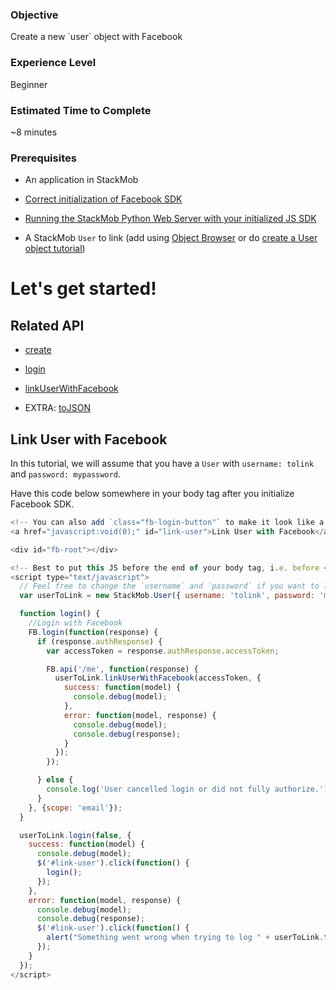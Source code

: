 <h3>Objective</h3>
Create a new `user` object with Facebook

<h3>Experience Level</h3>
Beginner

<h3>Estimated Time to Complete</h3>
~8 minutes

<h3>Prerequisites</h3>

* An application in StackMob

* <a href="https://developer.stackmob.com/tutorials/js/Setting-Up-Facebook" target="_blank">Correct initialization of Facebook SDK</a>

* <a href="https://dashboard.stackmob.com/sdks/js/config" target="_blank">Running the StackMob Python Web Server with your initialized JS SDK</a>

* A StackMob `User` to link (add using <a href="https://dashboard.stackmob.com/data/browser" target="_blank">Object Browser</a> or do <a href="https://developer.stackmob.com/tutorials/js/Create-a-User-Object" target="_blank">create a User object tutorial</a>)

<h1>Let's get started!</h1>

<h2>Related API</h2>

* <a href="https://developer.stackmob.com/sdks/js/api#a-create" target="_blank">create</a>

* <a href="https://developer.stackmob.com/sdks/js/api#a-login" target="_blank">login</a>

* <a href="https://developer.stackmob.com/sdks/js/api#a-linkuserwithfacebook" target="_blank">linkUserWithFacebook</a>

* EXTRA: <a href="https://developer.stackmob.com/sdks/js/api#a-tojson" target="_blank">toJSON</a>

<h2>Link User with Facebook</h2>

In this tutorial, we will assume that you have a `User` with `username: tolink` and `password: mypassword`.

Have this code below somewhere in your body tag after you initialize Facebook SDK.

```js
<!-- You can also add `class="fb-login-button"` to make it look like a Facebook button -->
<a href="javascript:void(0);" id="link-user">Link User with Facebook</a>

<div id="fb-root"></div>

<!-- Best to put this JS before the end of your body tag, i.e. before </body> -->
<script type="text/javascript">
  // Feel free to change the `username` and `password` if you want to link other `User`
  var userToLink = new StackMob.User({ username: 'tolink', password: 'mypassword' });

  function login() {
    //Login with Facebook
    FB.login(function(response) {
      if (response.authResponse) {
        var accessToken = response.authResponse.accessToken;

        FB.api('/me', function(response) {
          userToLink.linkUserWithFacebook(accessToken, {
            success: function(model) {
              console.debug(model);
            },
            error: function(model, response) {
              console.debug(model);
              console.debug(response);
            }
          });
        });

      } else {
        console.log('User cancelled login or did not fully authorize.');
      }
    }, {scope: 'email'});
  }

  userToLink.login(false, {
    success: function(model) {
      console.debug(model);
      $('#link-user').click(function() {
        login();
      });
    },
    error: function(model, response) {
      console.debug(model);
      console.debug(response);
      $('#link-user').click(function() {
        alert("Something went wrong when trying to log " + userToLink.toJSON().username + " in. Please check your web browser console");
      });
    }
  });
</script>
```
